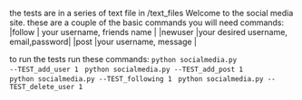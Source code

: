 the tests are in a series of text file in /text_files 
Welcome to the social media site. 
these are a couple of the basic commands you will need
commands:
|follow    | your username, friends name         |
|newuser   |your desired username, email,password| 
|post      |your username, message               |



to run the tests run these commands:
<code>python socialmedia.py --TEST_add_user 1 </code>
<code>python socialmedia.py --TEST_add_post 1 </code>
<code>python socialmedia.py --TEST_following  1 </code>
<code>python socialmedia.py --TEST_delete_user 1 </code>

